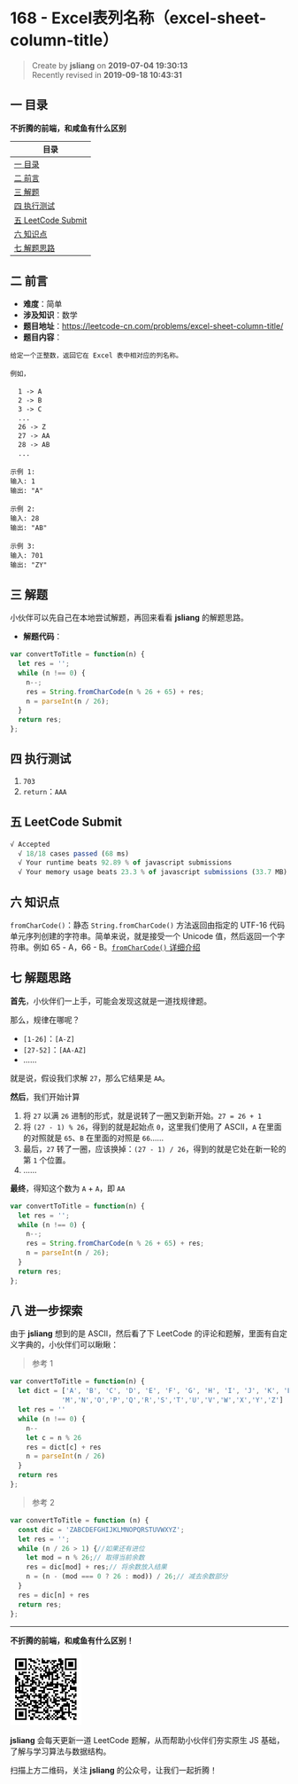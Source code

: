 168 - Excel表列名称（excel-sheet-column-title）
===

> Create by **jsliang** on **2019-07-04 19:30:13**  
> Recently revised in **2019-09-18 10:43:31**

## <a name="chapter-one" id="chapter-one">一 目录</a>

**不折腾的前端，和咸鱼有什么区别**

| 目录 |
| --- | 
| [一 目录](#chapter-one) | 
| [二 前言](#chapter-two) |
| [三 解题](#chapter-three) |
| [四 执行测试](#chapter-four) |
| [五 LeetCode Submit](#chapter-five) |
| [六 知识点](#chapter-six) |
| [七 解题思路](#chapter-seven) |

## <a name="chapter-two" id="chapter-two">二 前言</a>



* **难度**：简单
* **涉及知识**：数学
* **题目地址**：https://leetcode-cn.com/problems/excel-sheet-column-title/
* **题目内容**：

```
给定一个正整数，返回它在 Excel 表中相对应的列名称。

例如，

  1 -> A
  2 -> B
  3 -> C
  ...
  26 -> Z
  27 -> AA
  28 -> AB 
  ...

示例 1:
输入: 1
输出: "A"

示例 2:
输入: 28
输出: "AB"

示例 3:
输入: 701
输出: "ZY"
```

## <a name="chapter-three" id="chapter-three">三 解题</a>



小伙伴可以先自己在本地尝试解题，再回来看看 **jsliang** 的解题思路。

* **解题代码**：

```js
var convertToTitle = function(n) {
  let res = '';
  while (n !== 0) {
    n--;
    res = String.fromCharCode(n % 26 + 65) + res;
    n = parseInt(n / 26);
  }
  return res;
};
```

## <a name="chapter-four" id="chapter-four">四 执行测试</a>



1. `703`
2. `return`：`AAA`

## <a name="chapter-five" id="chapter-five">五 LeetCode Submit</a>



```js
√ Accepted
  √ 18/18 cases passed (68 ms)
  √ Your runtime beats 92.89 % of javascript submissions
  √ Your memory usage beats 23.3 % of javascript submissions (33.7 MB)
```

## <a name="chapter-six" id="chapter-six">六 知识点</a>



`fromCharCode()`：静态 `String.fromCharCode()` 方法返回由指定的 UTF-16 代码单元序列创建的字符串。简单来说，就是接受一个 Unicode 值，然后返回一个字符串。例如 65 - A，66 - B。[`fromCharCode()` 详细介绍](https://github.com/LiangJunrong/document-library/blob/master/JavaScript-library/JavaScript/%E5%86%85%E7%BD%AE%E5%AF%B9%E8%B1%A1/String/fromCharCode.md)

## <a name="chapter-seven" id="chapter-seven">七 解题思路</a>



**首先**，小伙伴们一上手，可能会发现这就是一道找规律题。

那么，规律在哪呢？

* `[1-26]`：`[A-Z]`
* `[27-52]`：`[AA-AZ]`
* ……

就是说，假设我们求解 `27`，那么它结果是 `AA`。

**然后**，我们开始计算

1. 将 `27` 以满 `26` 进制的形式，就是说转了一圈又到新开始。`27 = 26 + 1`
2. 将 `(27 - 1) % 26`，得到的就是起始点 `0`，这里我们使用了 ASCII，`A` 在里面的对照就是 `65`、`B` 在里面的对照是 `66`……
3. 最后，`27` 转了一圈，应该换掉：`(27 - 1) / 26`，得到的就是它处在新一轮的第 `1` 个位置。
4. ……

**最终**，得知这个数为 `A` + `A`，即 `AA`

```js
var convertToTitle = function(n) {
  let res = '';
  while (n !== 0) {
    n--;
    res = String.fromCharCode(n % 26 + 65) + res;
    n = parseInt(n / 26);
  }
  return res;
};
```

## <a name="chapter-eight" id="chapter-eight">八 进一步探索</a>



由于 **jsliang** 想到的是 ASCII，然后看了下 LeetCode 的评论和题解，里面有自定义字典的，小伙伴们可以瞅瞅：

> 参考 1

```js
var convertToTitle = function(n) {
  let dict = ['A', 'B', 'C', 'D', 'E', 'F', 'G', 'H', 'I', 'J', 'K', 'L',
             'M','N','O','P','Q','R','S','T','U','V','W','X','Y','Z']
  let res = ''
  while (n !== 0) {
    n--
    let c = n % 26
    res = dict[c] + res
    n = parseInt(n / 26)
  }
  return res
};
```

> 参考 2

```js
var convertToTitle = function (n) {
  const dic = 'ZABCDEFGHIJKLMNOPQRSTUVWXYZ';
  let res = '';
  while (n / 26 > 1) {//如果还有进位
    let mod = n % 26;// 取得当前余数
    res = dic[mod] + res;// 将余数放入结果
    n = (n - (mod === 0 ? 26 : mod)) / 26;// 减去余数部分
  }
  res = dic[n] + res
  return res;
};
```

---

**不折腾的前端，和咸鱼有什么区别！**

![图](../../../public-repertory/img/z-small-wechat-public-address.jpg)

**jsliang** 会每天更新一道 LeetCode 题解，从而帮助小伙伴们夯实原生 JS 基础，了解与学习算法与数据结构。

扫描上方二维码，关注 **jsliang** 的公众号，让我们一起折腾！

